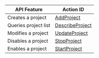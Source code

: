 ﻿

| API Feature | Action ID |
| ------ | --------------- |
| Creates a project   | [AddProject](https://intl.cloud.tencent.com/document/product/378/4398)      |
| Queries project list | [DescribeProject](https://intl.cloud.tencent.com/document/product/378/4400) |
| Modifies a project   | [UpdateProject](https://intl.cloud.tencent.com/document/product/378/13620)   |
| Disables a project   | [StopProject](https://intl.cloud.tencent.com/document/product/378/13621)    |
| Enables a project   | [StartProject](https://intl.cloud.tencent.com/document/product/378/13622)    |

